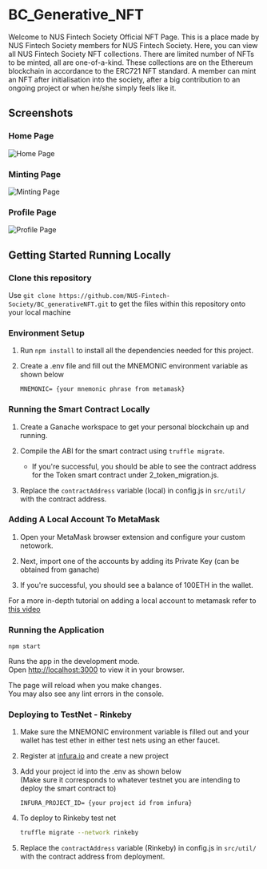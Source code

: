 # BC_Generative_NFT

Welcome to NUS Fintech Society Official NFT Page. This is a place made by NUS Fintech Society members for NUS Fintech Society. Here, you can view all NUS Fintech Society NFT collections. There are limited number of NFTs to be minted, all are one-of-a-kind. These collections are on the Ethereum blockchain in accordance to the ERC721 NFT standard. A member can mint an NFT after initialisation into the society, after a big contribution to an ongoing project or when he/she simply feels like it.

## Screenshots

### Home Page

![Home Page](https://gateway.pinata.cloud/ipfs/QmNzoDP75MAja3yU3tJU8XrSoPFPnsCq2n7HbCWbfy5AVP)

### Minting Page

![Minting Page](https://gateway.pinata.cloud/ipfs/QmNP55vADYebXNbVr4i88GahPhCFkwQuR8juQo727mJ2mY)

### Profile Page

![Profile Page](https://gateway.pinata.cloud/ipfs/QmVF5g9EDVtz1Rs6tMRvtTXevN8RdEbsKUoH3zBmftFMbi)

## Getting Started Running Locally

### Clone this repository

Use `git clone https://github.com/NUS-Fintech-Society/BC_generativeNFT.git` to get the files within this repository onto your local machine

### Environment Setup

1. Run `npm install` to install all the dependencies needed for this project.  

2. Create a .env file and fill out the MNEMONIC environment variable as shown below

    ```.env
    MNEMONIC= {your mnemonic phrase from metamask}
    ```

### Running the Smart Contract Locally

1. Create a Ganache workspace to get your personal blockchain up and running.

2. Compile the ABI for the smart contract using `truffle migrate`.  

    - If you're successful, you should be able to see the contract address for the Token smart contract under 2_token_migration.js.  

3. Replace the `contractAddress` variable (local) in config.js in `src/util/` with the contract address.

### Adding A Local Account To MetaMask

1. Open your MetaMask browser extension and configure your custom netowork.

2. Next, import one of the accounts by adding its Private Key (can be obtained from ganache)

3. If you're successful, you should see a balance of 100ETH in the wallet.

For a more in-depth tutorial on adding a local account to metamask refer to [this video](https://www.youtube.com/watch?v=nUEBAS5r4Og)

### Running the Application

`npm start`

Runs the app in the development mode.\
Open [http://localhost:3000](http://localhost:3000) to view it in your browser.

The page will reload when you make changes.\
You may also see any lint errors in the console.

### Deploying to TestNet - Rinkeby

1. Make sure the MNEMONIC environment variable is filled out and your wallet has test ether in either test nets using an ether faucet.

2. Register at [infura.io](https://infura.io/) and create a new project

3. Add your project id into the .env as shown below  
   (Make sure it corresponds to whatever testnet you are intending to deploy the smart contract to)

    ```.env
    INFURA_PROJECT_ID= {your project id from infura}
    ```

4. To deploy to Rinkeby test net

    ```bash
    truffle migrate --network rinkeby
    ```

5. Replace the `contractAddress` variable (Rinkeby) in config.js in `src/util/` with the contract address from deployment.
